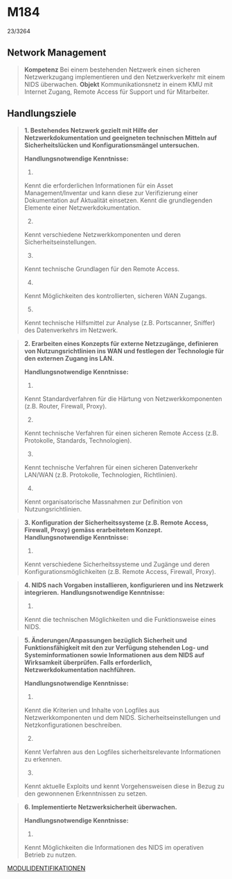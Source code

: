 # M184
<font size="2px">23/3264</font>

## Network Management
>**Kompetenz**
>Bei einem bestehenden Netzwerk einen sicheren Netzwerkzugang implementieren und den Netzwerkverkehr mit einem NIDS überwachen.
>**Objekt**
>Kommunikationsnetz in einem KMU mit Internet Zugang, Remote Access für Support und für Mitarbeiter.

## Handlungsziele
> **1.
>Bestehendes Netzwerk gezielt mit Hilfe der Netzwerkdokumentation und geeigneten technischen Mitteln auf Sicherheitslücken und Konfigurationsmängel untersuchen.**
>
>**Handlungsnotwendige Kenntnisse:**
>
>1.
>Kennt die erforderlichen Informationen für ein Asset Management/Inventar und kann diese zur Verifizierung einer Dokumentation auf Aktualität einsetzen. Kennt die grundlegenden Elemente einer Netzwerkdokumentation.
>
>2.
>Kennt verschiedene Netzwerkkomponenten und deren Sicherheitseinstellungen.
>
>3.
>Kennt technische Grundlagen für den Remote Access.
>
>4.
>Kennt Möglichkeiten des kontrollierten, sicheren WAN Zugangs.
>
>5.
>Kennt technische Hilfsmittel zur Analyse (z.B. Portscanner, Sniffer) des Datenverkehrs im Netzwerk.

>**2.
>Erarbeiten eines Konzepts für externe Netzzugänge, definieren von Nutzungsrichtlinien ins WAN und festlegen der Technologie für den externen Zugang ins LAN.**
>
>**Handlungsnotwendige Kenntnisse:**
>
>1.
>Kennt Standardverfahren für die Härtung von Netzwerkkomponenten (z.B. Router, Firewall, Proxy).
>
>2.
>Kennt technische Verfahren für einen sicheren Remote Access (z.B. Protokolle, Standards, Technologien).
>
>3.
>Kennt technische Verfahren für einen sicheren Datenverkehr LAN/WAN (z.B. Protokolle, Technologien, Richtlinien).
>
>4.
>Kennt organisatorische Massnahmen zur Definition von Nutzungsrichtlinien.

> **3.
> Konfiguration der Sicherheitssysteme (z.B. Remote Access, Firewall, Proxy) gemäss erarbeitetem Konzept.**
**Handlungsnotwendige Kenntnisse:**
>
>1.
>Kennt verschiedene Sicherheitssysteme und Zugänge und deren Konfigurationsmöglichkeiten (z.B. Remote Access, Firewall, Proxy).

>**4.
NIDS nach Vorgaben installieren, konfigurieren und ins Netzwerk integrieren.**
>**Handlungsnotwendige Kenntnisse:**
>
>1.
>Kennt die technischen Möglichkeiten und die Funktionsweise eines NIDS.

>**5.
>Änderungen/Anpassungen bezüglich Sicherheit und Funktionsfähigkeit mit den zur Verfügung stehenden Log- und Systeminformationen sowie Informationen aus dem NIDS auf Wirksamkeit überprüfen. Falls erforderlich, Netzwerkdokumentation nachführen.**
>
>**Handlungsnotwendige Kenntnisse:**
>
>1.
>Kennt die Kriterien und Inhalte von Logfiles aus Netzwerkkomponenten und dem NIDS. Sicherheitseinstellungen und Netzkonfigurationen beschreiben.
>
>2.
>Kennt Verfahren aus den Logfiles sicherheitsrelevante Informationen zu erkennen.
>
>3.
>Kennt aktuelle Exploits und kennt Vorgehensweisen diese in Bezug zu den gewonnenen Erkenntnissen zu setzen.

>**6.
Implementierte Netzwerksicherheit überwachen.**
>
>**Handlungsnotwendige Kenntnisse:**
>
>1.
>Kennt Möglichkeiten die Informationen des NIDS im operativen Betrieb zu nutzen.

[MODULIDENTIFIKATIONEN](/Dateien/184_3_Netzwerksicherheit%20implementieren.pdf)
